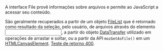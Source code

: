 A interface File provê informações sobre arquivos e permite ao JavaScript a acessar seu conteúdo.

São geralmente recuperados a partir de um objeto [FileList](https://developer.mozilla.org/pt-BR/docs/Web/API/FileList)
que é retornado como resultado da seleção, pelo usuário, de arquivos através do
elemento [<input>](https://developer.mozilla.org/pt-BR/docs/Web/HTML/Element/Input), a partir do
objeto [DataTransfer](https://developer.mozilla.org/pt-BR/docs/Web/API/DataTransfer) utilizado em operações de arrastar
e soltar, ou a partir da API `mozGetAsFile()` em
um [HTMLCanvasElement](https://developer.mozilla.org/pt-BR/docs/Web/API/HTMLCanvasElement).
[Teste de retorno 400](https://httpstat.us/404).
